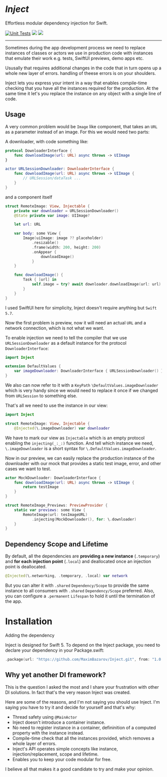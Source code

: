 # *Inject* 
Effortless modular dependency injection for Swift.

[![Unit Tests](https://github.com/MaximBazarov/Inject/actions/workflows/swift-build-test.yml/badge.svg?event=push)](https://github.com/MaximBazarov/Inject/actions/workflows/swift-build-test.yml)
[![](https://img.shields.io/endpoint?url=https%3A%2F%2Fswiftpackageindex.com%2Fapi%2Fpackages%2FMaximBazarov%2FInject%2Fbadge%3Ftype%3Dswift-versions)](https://swiftpackageindex.com/MaximBazarov/Inject)
[![](https://img.shields.io/endpoint?url=https%3A%2F%2Fswiftpackageindex.com%2Fapi%2Fpackages%2FMaximBazarov%2FInject%2Fbadge%3Ftype%3Dplatforms)](https://swiftpackageindex.com/MaximBazarov/Inject)

___

Sometimes during the app development process we need to replace instances of classes or actors we use in production code with instances that emulate their work e.g. tests, SwiftUI previews, demo apps etc. 

Ususally that requires additional changes in the code that in turn opens up a whole new layer of errors. handling of theese errors is on your shoulders.

Inject lets you express your intent in a way that enables compile-time checking that you have all the instances required for the production. 
At the same time it let's you replace the instance on any object with a single line of code. 

## Usage

A very common problem would be `Image` like component, that takes an `URL` as a parameter instead of an image. For this we would need two parts:

A downloader, with code something like:
```swift
protocol DownloaderInterface {
    func downloadImage(url: URL) async throws -> UIImage
}

actor URLSessionDownloader: DownloaderInterface {
    func downloadImage(url: URL) async throws -> UIImage {
        // URLSession/dataTask ...
    }
}
```

and a component itself

```swift
struct RemoteImage: View, Injectable {
    private var downloader = URLSessionDownloader()
    @State private var image: UIImage?

    let url: URL

    var body: some View {
        Image(uiImage: image ?? placeholder)
            .resizable()
            .frame(width: 200, height: 200)
            .onAppear {
                downloadImage()
            }
    }

    func downloadImage() {
        Task { [url] in
            self.image = try? await downloader.downloadImage(url: url)
        }
    }
}
```

I used SwiftUI here for simplicity, Inject doesn't require anything but `Swift 5.7`.

Now the first problem is preview, now it will need an actual `URL` and a network connection, which is not what we want.

To enable injection we need to tell the compiler that we use `URLSessionDownloader` as a default instance for the protocol `DownloaderInterface`:

```swift
import Inject

extension DefaultValues {
    var imageDownloader: DownloaderInterface { URLSessionDownloader() }
}
```

We also can now refer to it with a `KeyPath` `\DefaultValues.imageDownloader` which is very handy since we would need to replace it once if we changed from `URLSession` to something else.

That's all we need to use the instance in our view:

```swift
import Inject

struct RemoteImage: View, Injectable {
    @Injected(\.imageDownloader) var downloader
```

We have to mark our view as `Injectable` which is an empty protocol enabling the `injecting(_:_:)` function. And tell which instance we need, `\.imageDownloader` is a short syntax for `\.DefaultValues.imageDownloader`.

Now in our preview, we can easily replace the production instance of the downloader with our mock that provides a static test image, error, and other cases we want to test.

```swift
actor MockDownloader: DownloaderInterface {
    func downloadImage(url: URL) async throws -> UIImage {
        return testImage
    }
}

struct RemoteImage_Previews: PreviewProvider {
    static var previews: some View {
        RemoteImage(url: tesImageURL)
            .injecting(MockDownloader(), for: \.downloader)
    }
}
```

## Dependency Scope and Lifetime 

By default, all the dependencies are **providing a new instance** (`.temporary`)
and **for each injection point** (`.local`) 
and deallocated once an injection point is deallocated.
```swift
@Injected(\.networking, .temporary, .local) var network
```

But you can alter it with `.shared` ``Dependency/Scope`` to provide the same instance to all consumers with `.shared` ``Dependency/Scope`` preferred.
Also, you can configure a `.permanent` ``Lifespan`` to hold it until the termination of the app.

# Installation

Adding the dependency

Inject is designed for Swift 5. To depend on the Inject package, you need to declare your dependency in your Package.swift:

```swift
.package(url: "https://github.com/MaximBazarov/Inject.git", from: "1.0.0")
```

## Why yet another DI framework?
This is the question I asked the most and I share your frustration with other DI solutions. 
In fact that's the very reason Inject was created. 

Here are some of the reasons, and I'm not saying you should use Inject. 
I'm saying you have to try it and decide for yourself and that's why:

- Thread safety using `@MainActor`
- Inject doesn't introduce a container instance. 
- No need to register instance in a container, defininition of a computed property with the instance instead. 
- Compile-time check that all the instances provided, which removes a whole layer of errors.
- Inject's API operates simple concepts like instance, injection/replacement, scope and lifetime.
- Enables you to keep your code modular for free.

I believe all that makes it a good candidate to try and make your opinion.

